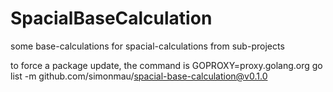 # SpacialBaseCalculation

some base-calculations for spacial-calculations from sub-projects

to force a package update, the command is GOPROXY=proxy.golang.org go list -m github.com/simonmau/spacial-base-calculation@v0.1.0
